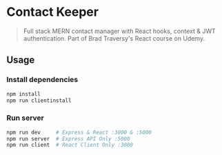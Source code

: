 # Contact Keeper

> Full stack MERN contact manager with React hooks, context & JWT authentication. Part of Brad Traversy's React course on Udemy.

## Usage

### Install dependencies

```bash
npm install
npm run clientinstall
```

### Run server

```bash
npm run dev     # Express & React :3000 & :5000
npm run server  # Express API Only :5000
npm run client  # React Client Only :3000
```
